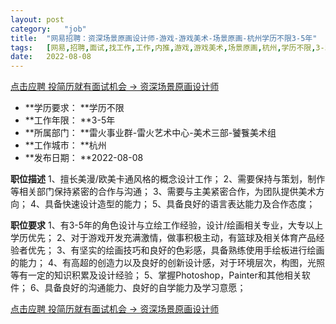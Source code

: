 ```yaml
---
layout:	post
category:	"job"
title:	"网易招聘：资深场景原画设计师-游戏-游戏美术-场景原画-杭州学历不限3-5年"
tags:	[网易,招聘,面试,找工作,工作,内推,游戏,游戏美术,场景原画,杭州,学历不限,3-5年]
date:	2022-08-08
---
```


[点击应聘 投简历就有面试机会 -> 资深场景原画设计师](http://mobile.bole.netease.com/bole/boleDetail?id=27989&employeeId=346f03c3cda5f04c&key=all)



- **学历要求： **学历不限
- **工作年限： **3-5年
- **所属部门： **雷火事业群-雷火艺术中心-美术三部-饕餮美术组
- **工作城市： **杭州
- **发布日期： **2022-08-08



**职位描述**
1、擅长美漫/欧美卡通风格的概念设计工作；
2、需要保持与策划，制作等相关部门保持紧密的合作与沟通；
3、需要与主美紧密合作，为团队提供美术方向；
4、具备快速设计造型的能力；
5、具备良好的语言表达能力及合作态度；




**职位要求**
1、有3-5年的角色设计与立绘工作经验，设计/绘画相关专业，大专以上学历优先；
2、对于游戏开发充满激情，做事积极主动，有篮球及相关体育产品经验者优先；
3、有坚实的绘画技巧和良好的色彩感，具备熟练使用手绘板进行绘画的能力；
4、有高超的创造力以及良好的创新设计感，对于环境层次，构图，光照等有一定的知识积累及设计经验；
5、掌握Photoshop，Painter和其他相关软件；
6、具备良好的沟通能力、良好的自学能力及学习意愿；




[点击应聘 投简历就有面试机会 -> 资深场景原画设计师](http://mobile.bole.netease.com/bole/boleDetail?id=27989&employeeId=346f03c3cda5f04c&key=all)